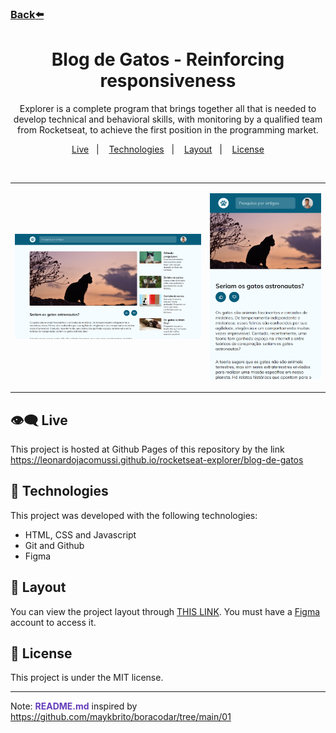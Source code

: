 ### [Back](https://github.com/leonardojacomussi/rocketseat-explorer)[⬅️](https://github.com/leonardojacomussi/rocketseat-explorer)

<h1 align="center"> Blog de Gatos - Reinforcing responsiveness </h1>

<p align="center">
Explorer is a complete program that brings together all that is needed to develop technical and behavioral skills, with monitoring by a qualified team from Rocketseat, to achieve the first position in the programming market. <br/>
</p>

<p align="center">
  <a href="#live">Live</a>&nbsp;&nbsp;&nbsp;|&nbsp;&nbsp;&nbsp;
  <a href="#technologies">Technologies</a>&nbsp;&nbsp;&nbsp;|&nbsp;&nbsp;&nbsp;
  <a href="#layout">Layout</a>&nbsp;&nbsp;&nbsp;|&nbsp;&nbsp;&nbsp;
  <a href="#license">License</a>
</p>

<br>

<table>
  <tbody>
    <tr>
      <td>
        <p align="center">
          <img src="./.github/preview-desktop.png" width="100%">
        </p>
      </td>
      <td>
        <p align="center">
          <img src="./.github/preview-mobile.png" width="100%">
        </p>
      </td>
    </tr>
  </tbody>
</table>

<h2 id="live">👁️‍🗨️ Live</h2>

This project is hosted at Github Pages of this repository by the link <a href="https://leonardojacomussi.github.io/rocketseat-explorer/blog-de-gatos" target="_blank">https://leonardojacomussi.github.io/rocketseat-explorer/blog-de-gatos</a>

<h2 id="technologies">🚀 Technologies</h2>

This project was developed with the following technologies:

- HTML, CSS and Javascript
- Git and Github
- Figma

<h2 id="layout">🔖 Layout</h2>

You can view the project layout through [THIS LINK](https://www.figma.com/community/file/1256354844988182987). You must have a [Figma](https://figma.com) account to access it.

<h2 id="license">📜 License</h2>

This project is under the MIT license.

---
Note: <strong style="color: #643cbb">README.md</strong> inspired by <a href="https://github.com/maykbrito/boracodar/tree/main/01" target="_blank">https://github.com/maykbrito/boracodar/tree/main/01</a>
